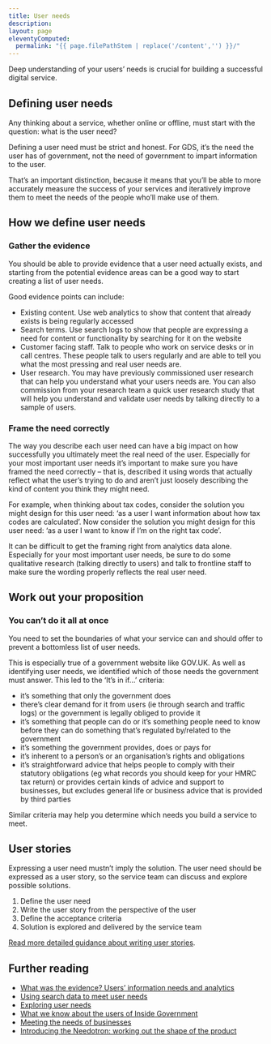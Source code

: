 ```yaml
---
title: User needs
description:
layout: page
eleventyComputed:
  permalink: "{{ page.filePathStem | replace('/content','') }}/"
---
```


Deep understanding of your users’ needs is crucial for building a successful digital service.

## Defining user needs

Any thinking about a service, whether online or offline, must start with the question: what is the user need?

Defining a user need must be strict and honest. For GDS, it’s the need the user has of government, not the need of government to impart information to the user.

That’s an important distinction, because it means that you’ll be able to more accurately measure the success of your services and iteratively improve them to meet the needs of the people who’ll make use of them.

## How we define user needs

### Gather the evidence

You should be able to provide evidence that a user need actually exists, and starting from the potential evidence areas can be a good way to start creating a list of user needs.

Good evidence points can include:

- Existing content. Use web analytics to show that content that already exists is being regularly accessed
- Search terms. Use search logs to show that people are expressing a need for content or functionality by searching for it on the website
- Customer facing staff. Talk to people who work on service desks or in call centres. These people talk to users regularly and are able to tell you what the most pressing and real user needs are.
- User research. You may have previously commissioned user research that can help you understand what your users needs are. You can also commission from your research team a quick user research study that will help you understand and validate user needs by talking directly to a sample of users.

### Frame the need correctly

The way you describe each user need can have a big impact on how successfully you ultimately meet the real need of the user. Especially for your most important user needs it’s important to make sure you have framed the need correctly – that is, described it using words that actually reflect what the user’s trying to do and aren’t just loosely describing the kind of content you think they might need.

For example, when thinking about tax codes, consider the solution you might design for this user need: ‘as a user I want information about how tax codes are calculated’. Now consider the solution you might design for this user need: ‘as a user I want to know if I’m on the right tax code’.

It can be difficult to get the framing right from analytics data alone. Especially for your most important user needs, be sure to do some qualitative research (talking directly to users) and talk to frontline staff to make sure the wording properly reflects the real user need.

## Work out your proposition

### You can’t do it all at once

You need to set the boundaries of what your service can and should offer to prevent a bottomless list of user needs.

This is especially true of a government website like GOV.UK. As well as identifying user needs, we identified which of those needs the government must answer. This led to the ‘It’s in if…’ criteria:

- it’s something that only the government does
- there’s clear demand for it from users (ie through search and traffic logs) or the government is legally obliged to provide it
- it’s something that people can do or it’s something people need to know before they can do something that’s regulated by/related to the government
- it’s something the government provides, does or pays for
- it’s inherent to a person’s or an organisation’s rights and obligations
- it’s straightforward advice that helps people to comply with their statutory obligations (eg what records you should keep for your HMRC tax return) or provides certain kinds of advice and support to businesses, but excludes general life or business advice that is provided by third parties

Similar criteria may help you determine which needs you build a service to meet.

## User stories

Expressing a user need mustn’t imply the solution. The user need should be expressed as a user story, so the service team can discuss and explore possible solutions.

1. Define the user need
2. Write the user story from the perspective of the user
3. Define the acceptance criteria
4. Solution is explored and delivered by the service team

[Read more detailed guidance about writing user stories](/version-1/guides/writing-user-stories/).

## Further reading

- [What was the evidence? Users’ information needs and analytics](https://gds.blog.gov.uk/2011/05/23/what-was-the-evidence-users-information-needs-and-analytics/ "What was the evidence? Users’ information needs and analytics")
- [Using search data to meet user needs](https://gds.blog.gov.uk/2012/01/27/search-data-user-needs/ "Using search data to meet user needs")
- [Exploring user needs](https://gds.blog.gov.uk/2012/10/09/exploring-user-needs/ "Exploring user needs")
- [What we know about the users of Inside Government](https://gds.blog.gov.uk/2012/11/14/what-we-know-about-the-users-of-inside-government/ "What we know about the users of Inside Government")
- [Meeting the needs of businesses](https://gds.blog.gov.uk/2012/10/16/meeting-the-needs-of-businesses/ "Meeting the needs of businesses")
- [Introducing the Needotron: working out the shape of the product](https://gds.blog.gov.uk/2011/09/19/introducing-the-needotron-working-out-the-shape-of-the-product/ "Introducing the Needotron: working out the shape of the product")
